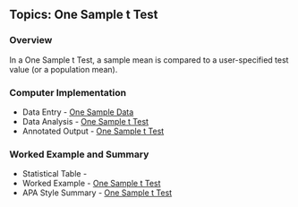 ## Topics: One Sample t Test

### Overview

In a One Sample t Test, a sample mean is compared to a user-specified test value (or a population mean). 

### Computer Implementation

- Data Entry - [One Sample Data](../jamovi/data-entry/onesampledata.md)
- Data Analysis - [One Sample t Test](../jamovi/data-analysis/onesample.md)
- Annotated Output - [One Sample t Test](../jamovi/annotated-output/onesample.md)

### Worked Example and Summary

- Statistical Table - [](../Calculations/statistical-tables/t.md)
- Worked Example - [One Sample t Test](../Calculations/worked-examples/onesample.md)
- APA Style Summary - [One Sample t Test](../Summaries/summarized-examples/onesample.md)
